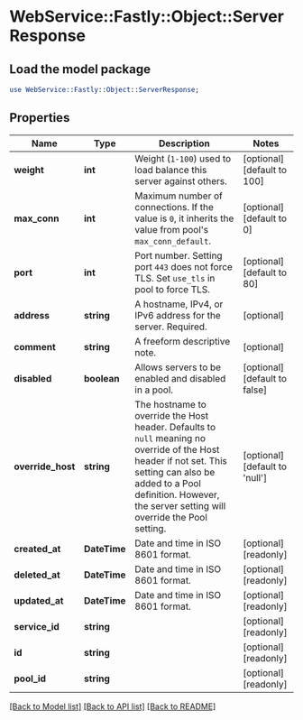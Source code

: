 # WebService::Fastly::Object::ServerResponse

## Load the model package
```perl
use WebService::Fastly::Object::ServerResponse;
```

## Properties
Name | Type | Description | Notes
------------ | ------------- | ------------- | -------------
**weight** | **int** | Weight (`1-100`) used to load balance this server against others. | [optional] [default to 100]
**max_conn** | **int** | Maximum number of connections. If the value is `0`, it inherits the value from pool&#39;s `max_conn_default`. | [optional] [default to 0]
**port** | **int** | Port number. Setting port `443` does not force TLS. Set `use_tls` in pool to force TLS. | [optional] [default to 80]
**address** | **string** | A hostname, IPv4, or IPv6 address for the server. Required. | [optional] 
**comment** | **string** | A freeform descriptive note. | [optional] 
**disabled** | **boolean** | Allows servers to be enabled and disabled in a pool. | [optional] [default to false]
**override_host** | **string** | The hostname to override the Host header. Defaults to `null` meaning no override of the Host header if not set. This setting can also be added to a Pool definition. However, the server setting will override the Pool setting. | [optional] [default to &#39;null&#39;]
**created_at** | **DateTime** | Date and time in ISO 8601 format. | [optional] [readonly] 
**deleted_at** | **DateTime** | Date and time in ISO 8601 format. | [optional] [readonly] 
**updated_at** | **DateTime** | Date and time in ISO 8601 format. | [optional] [readonly] 
**service_id** | **string** |  | [optional] [readonly] 
**id** | **string** |  | [optional] [readonly] 
**pool_id** | **string** |  | [optional] [readonly] 

[[Back to Model list]](../README.md#documentation-for-models) [[Back to API list]](../README.md#documentation-for-api-endpoints) [[Back to README]](../README.md)


